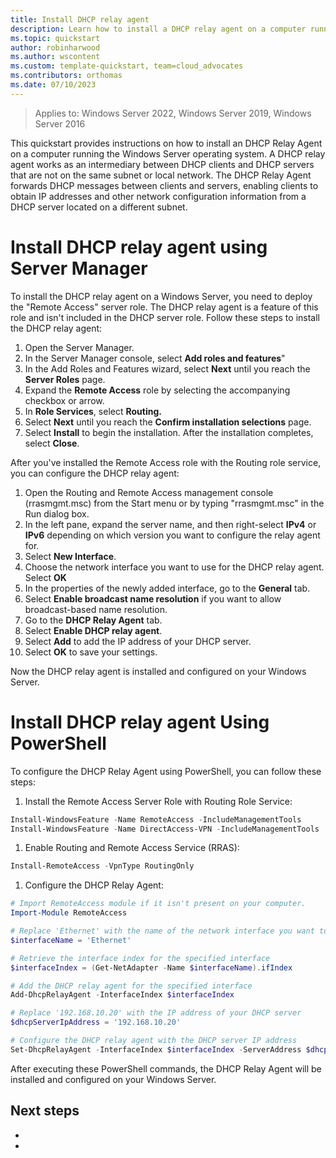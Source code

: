 ```yaml
---
title: Install DHCP relay agent
description: Learn how to install a DHCP relay agent on a computer running the Windows Server operating system.
ms.topic: quickstart
author: robinharwood
ms.author: wscontent
ms.custom: template-quickstart, team=cloud_advocates
ms.contributors: orthomas
ms.date: 07/10/2023
---
```


>Applies to: Windows Server 2022, Windows Server 2019, Windows Server 2016

This quickstart provides instructions on how to install an DHCP Relay Agent on a computer running the Windows Server operating system. A DHCP relay agent works as an intermediary between DHCP clients and DHCP servers that are not on the same subnet or local network. The DHCP Relay Agent forwards DHCP messages between clients and servers, enabling clients to obtain IP addresses and other network configuration information from a DHCP server located on a different subnet. 

# Install DHCP relay agent using Server Manager

To install the DHCP relay agent on a Windows Server, you need to deploy the "Remote Access" server role. The DHCP relay agent is a feature of this role and isn't included in the DHCP server role. Follow these steps to install the DHCP relay agent:

1. Open the Server Manager.
1. In the Server Manager console, select **Add roles and features**"
1. In the Add Roles and Features wizard, select **Next** until you reach the **Server Roles** page.
1. Expand the **Remote Access** role by selecting the accompanying checkbox or arrow.
1. In **Role Services**, select **Routing.**
1. Select **Next** until you reach the **Confirm installation selections** page.
1. Select **Install** to begin the installation. After the installation completes, select **Close**.

After you've installed the Remote Access role with the Routing role service, you can configure the DHCP relay agent:

1. Open the Routing and Remote Access management console (rrasmgmt.msc) from the Start menu or by typing "rrasmgmt.msc" in the Run dialog box.
1. In the left pane, expand the server name, and then right-select **IPv4** or **IPv6** depending on which version you want to configure the relay agent for.
1. Select **New Interface**.
1. Choose the network interface you want to use for the DHCP relay agent. Select **OK**
1. In the properties of the newly added interface, go to the **General** tab.
1. Select **Enable broadcast name resolution** if you want to allow broadcast-based name resolution.
1. Go to the **DHCP Relay Agent** tab.
1. Select **Enable DHCP relay agent**.
1. Select **Add** to add the IP address of your DHCP server.
1. Select **OK** to save your settings.

Now the DHCP relay agent is installed and configured on your Windows Server.

# Install DHCP relay agent Using PowerShell

To configure the DHCP Relay Agent using PowerShell, you can follow these steps:

1. Install the Remote Access Server Role with Routing Role Service:

```powershell
Install-WindowsFeature -Name RemoteAccess -IncludeManagementTools
Install-WindowsFeature -Name DirectAccess-VPN -IncludeManagementTools
```

1. Enable Routing and Remote Access Service (RRAS):

```powershell
Install-RemoteAccess -VpnType RoutingOnly
```

1. Configure the DHCP Relay Agent:

```powershell
# Import RemoteAccess module if it isn't present on your computer.
Import-Module RemoteAccess

# Replace 'Ethernet' with the name of the network interface you want to use for the DHCP relay agent
$interfaceName = 'Ethernet'

# Retrieve the interface index for the specified interface
$interfaceIndex = (Get-NetAdapter -Name $interfaceName).ifIndex

# Add the DHCP relay agent for the specified interface
Add-DhcpRelayAgent -InterfaceIndex $interfaceIndex

# Replace '192.168.10.20' with the IP address of your DHCP server
$dhcpServerIpAddress = '192.168.10.20'

# Configure the DHCP relay agent with the DHCP server IP address
Set-DhcpRelayAgent -InterfaceIndex $interfaceIndex -ServerAddress $dhcpServerIpAddress
```
After executing these PowerShell commands, the DHCP Relay Agent will be installed and configured on your Windows Server.

## Next steps

-
-